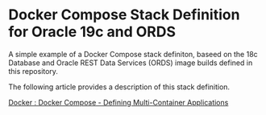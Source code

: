 # Docker Compose Stack Definition for Oracle 19c and ORDS

A simple example of a Docker Compose stack definiton, baseed on the 18c Database and Oracle REST Data Services (ORDS) image builds defined in this repository.

The following article provides a description of this stack definition.

[Docker : Docker Compose - Defining Multi-Container Applications](https://oracle-base.com/articles/linux/docker-compose-multi-container-applications)
